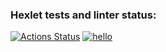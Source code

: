 ### Hexlet tests and linter status:
[![Actions Status](https://github.com/alulsh1/php-project-48/workflows/hexlet-check/badge.svg)](https://github.com/alulsh1/php-project-48/actions)
[![hello](https://github.com/alulsh1/php-project-48/actions/workflows/hello.yml/badge.svg)](https://github.com/alulsh1/php-project-48/actions/workflows/hello.yml)